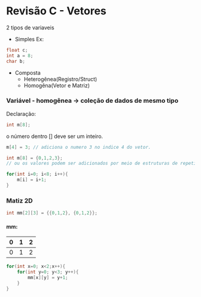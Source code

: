 # Revisão C - Vetores

2 tipos de variaveis

- Simples
Ex:
```c
float c;
int a = 8;
char b;
```

- Composta
	- Heterogênea(Registro/Struct)
	- Homogêna(Vetor e Matriz)
### Variável - homogênea -> coleção de dados de mesmo tipo
Declaração:
```c
int m[8];
```
o número dentro [] deve ser um inteiro.
```c
m[4] = 3; // adiciona o numero 3 no indice 4 do vetor. 
```  

```c
int m[8] = {0,1,2,3};
// ou os valores podem ser adicionados por meio de estruturas de repetição

for(int i=0; i<8; i++){
	m[i] = i+1;
}
```

### Matiz 2D
```c
int mm[2][3] = {{0,1,2}, {0,1,2}};
```

#### mm:
| 0 | 1 | 2
:-- | :-: | --:
0 | 1 | 2

```c
for(int x=0; x<2;x++){
	for(int y=0; y<3; y++){
		mm[x][y] = y+1;
	}
}
```

